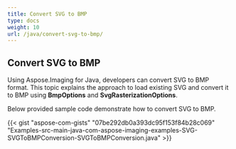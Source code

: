 ```yaml
---
title: Convert SVG to BMP
type: docs
weight: 10
url: /java/convert-svg-to-bmp/
---
```


## **Convert SVG to BMP**
Using Aspose.Imaging for Java, developers can convert SVG to BMP format. This topic explains the approach to load existing SVG and convert it to BMP using **BmpOptions** and **SvgRasterizationOptions**.

Below provided sample code demonstrate how to convert SVG to BMP.

{{< gist "aspose-com-gists" "07be292db0a393dc95f153f84b28c069" "Examples-src-main-java-com-aspose-imaging-examples-SVG-SVGToBMPConversion-SVGToBMPConversion.java" >}}
